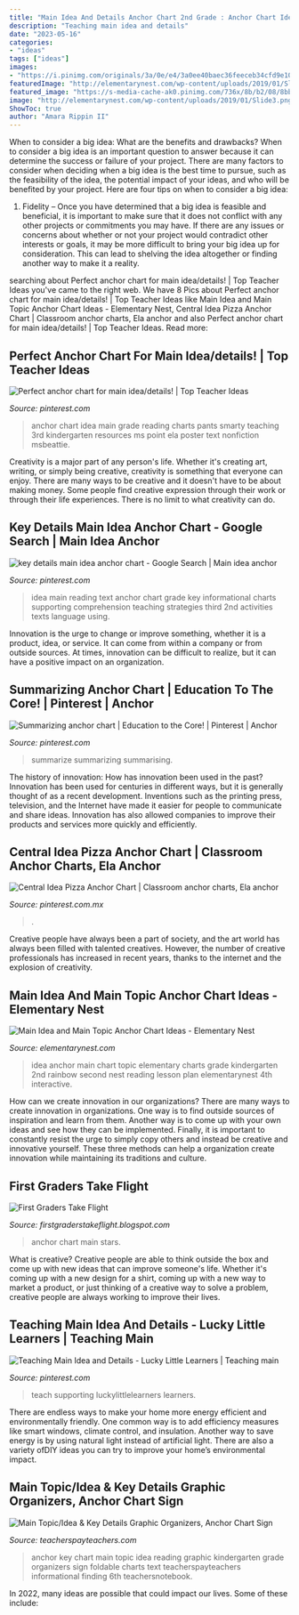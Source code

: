 ```yaml
---
title: "Main Idea And Details Anchor Chart 2nd Grade : Anchor Chart Idea Main Grade Reading Charts Pants Smarty Teaching 3rd Kindergarten Resources Ms Point Ela Poster Text Nonfiction Msbeattie"
description: "Teaching main idea and details"
date: "2023-05-16"
categories:
- "ideas"
tags: ["ideas"]
images:
- "https://i.pinimg.com/originals/3a/0e/e4/3a0ee40baec36feeceb34cfd9e1007eb.jpg"
featuredImage: "http://elementarynest.com/wp-content/uploads/2019/01/Slide3.png"
featured_image: "https://s-media-cache-ak0.pinimg.com/736x/8b/b2/08/8bb2089dbeee568469f7bfa8e3c9a1ad.jpg"
image: "http://elementarynest.com/wp-content/uploads/2019/01/Slide3.png"
ShowToc: true
author: "Amara Rippin II"
---
```



When to consider a big idea: What are the benefits and drawbacks?
When to consider a big idea is an important question to answer because it can determine the success or failure of your project. There are many factors to consider when deciding when a big idea is the best time to pursue, such as the feasibility of the idea, the potential impact of your ideas, and who will be benefited by your project. Here are four tips on when to consider a big idea:
1. Fidelity – Once you have determined that a big idea is feasible and beneficial, it is important to make sure that it does not conflict with any other projects or commitments you may have. If there are any issues or concerns about whether or not your project would contradict other interests or goals, it may be more difficult to bring your big idea up for consideration. This can lead to shelving the idea altogether or finding another way to make it a reality.


	

		
searching about Perfect anchor chart for main idea/details! | Top Teacher Ideas you've came to the right web. We have 8 Pics about Perfect anchor chart for main idea/details! | Top Teacher Ideas like Main Idea and Main Topic Anchor Chart Ideas - Elementary Nest, Central Idea Pizza Anchor Chart | Classroom anchor charts, Ela anchor and also Perfect anchor chart for main idea/details! | Top Teacher Ideas. Read more:
		
    
## Perfect Anchor Chart For Main Idea/details! | Top Teacher Ideas

<img loading=lazy src="https://s-media-cache-ak0.pinimg.com/736x/8b/b2/08/8bb2089dbeee568469f7bfa8e3c9a1ad.jpg" onerror="this.onerror=null;this.src='https://tse4.mm.bing.net/th?id=OIP.Uy-z75SH8KeMM6ZTWhvtNQHaJ4&amp;pid=15.1';" alt="Perfect anchor chart for main idea/details! | Top Teacher Ideas">

_Source: pinterest.com_

>anchor chart idea main grade reading charts pants smarty teaching 3rd kindergarten resources ms point ela poster text nonfiction msbeattie. 

	

Creativity is a major part of any person's life. Whether it's creating art, writing, or simply being creative, creativity is something that everyone can enjoy. There are many ways to be creative and it doesn't have to be about making money. Some people find creative expression through their work or through their life experiences. There is no limit to what creativity can do.

    
## Key Details Main Idea Anchor Chart - Google Search | Main Idea Anchor

<img loading=lazy src="https://i.pinimg.com/736x/3e/0f/88/3e0f885ca81ce4facb7a9a1ddb4d5f2f--reading-comprehension-comprehension-strategies.jpg" onerror="this.onerror=null;this.src='https://tse1.mm.bing.net/th?id=OIP.pLyK03ZaFJ_SlKdQtHeIMgHaJ6&amp;pid=15.1';" alt="key details main idea anchor chart - Google Search | Main idea anchor">

_Source: pinterest.com_

>idea main reading text anchor chart grade key informational charts supporting comprehension teaching strategies third 2nd activities texts language using. 

	

Innovation is the urge to change or improve something, whether it is a product, idea, or service. It can come from within a company or from outside sources. At times, innovation can be difficult to realize, but it can have a positive impact on an organization.

    
## Summarizing Anchor Chart | Education To The Core! | Pinterest | Anchor

<img loading=lazy src="https://i.pinimg.com/736x/9f/d5/ce/9fd5ce98436bead2da68de28d9b955bd--summarize-activities-summarising-activities.jpg?b=t" onerror="this.onerror=null;this.src='https://tse1.mm.bing.net/th?id=OIP.-rXZRIieTfUXRE3RCVVvrQHaJ6&amp;pid=15.1';" alt="Summarizing anchor chart | Education to the Core! | Pinterest | Anchor">

_Source: pinterest.com_

>summarize summarizing summarising. 

	

The history of innovation: How has innovation been used in the past?
Innovation has been used for centuries in different ways, but it is generally thought of as a recent development. Inventions such as the printing press, television, and the Internet have made it easier for people to communicate and share ideas. Innovation has also allowed companies to improve their products and services more quickly and efficiently.

    
## Central Idea Pizza Anchor Chart | Classroom Anchor Charts, Ela Anchor

<img loading=lazy src="https://i.pinimg.com/originals/3a/0e/e4/3a0ee40baec36feeceb34cfd9e1007eb.jpg" onerror="this.onerror=null;this.src='https://tse1.mm.bing.net/th?id=OIP.2F58Wv6FCNNwFLws56ZLVQHaJ4&amp;pid=15.1';" alt="Central Idea Pizza Anchor Chart | Classroom anchor charts, Ela anchor">

_Source: pinterest.com.mx_

>. 

	

Creative people have always been a part of society, and the art world has always been filled with talented creatives. However, the number of creative professionals has increased in recent years, thanks to the internet and the explosion of creativity.

    
## Main Idea And Main Topic Anchor Chart Ideas - Elementary Nest

<img loading=lazy src="http://elementarynest.com/wp-content/uploads/2019/01/Slide3.png" onerror="this.onerror=null;this.src='https://tse3.mm.bing.net/th?id=OIP.v7WYH0ctra7nNx2iUnwp6AHaJ4&amp;pid=15.1';" alt="Main Idea and Main Topic Anchor Chart Ideas - Elementary Nest">

_Source: elementarynest.com_

>idea anchor main chart topic elementary charts grade kindergarten 2nd rainbow second nest reading lesson plan elementarynest 4th interactive. 

	

How can we create innovation in our organizations?
There are many ways to create innovation in organizations. One way is to find outside sources of inspiration and learn from them. Another way is to come up with your own ideas and see how they can be implemented. Finally, it is important to constantly resist the urge to simply copy others and instead be creative and innovative yourself. These three methods can help a organization create innovation while maintaining its traditions and culture.

    
## First Graders Take Flight

<img loading=lazy src="http://4.bp.blogspot.com/-rVVwW78KiP8/UIyCjrceyxI/AAAAAAAAAHk/34Qc1B-gIBU/s1600/anchor+chart.jpg" onerror="this.onerror=null;this.src='https://tse4.mm.bing.net/th?id=OIP.aI45Fva9jndR_IEGG6II7QHaMY&amp;pid=15.1';" alt="First Graders Take Flight">

_Source: firstgraderstakeflight.blogspot.com_

>anchor chart main stars. 

	

What is creative?
Creative people are able to think outside the box and come up with new ideas that can improve someone's life. Whether it's coming up with a new design for a shirt, coming up with a new way to market a product, or just thinking of a creative way to solve a problem, creative people are always working to improve their lives.

    
## Teaching Main Idea And Details - Lucky Little Learners | Teaching Main

<img loading=lazy src="https://i.pinimg.com/originals/70/d3/28/70d328e2e389f33e5bc605a77cba2e67.jpg" onerror="this.onerror=null;this.src='https://tse4.mm.bing.net/th?id=OIP.lpZ1qdQsvldYoUbOj98ufAHaLG&amp;pid=15.1';" alt="Teaching Main Idea and Details - Lucky Little Learners | Teaching main">

_Source: pinterest.com_

>teach supporting luckylittlelearners learners. 

	

There are endless ways to make your home more energy efficient and environmentally friendly. One common way is to add efficiency measures like smart windows, climate control, and insulation. Another way to save energy is by using natural light instead of artificial light. There are also a variety ofDIY ideas you can try to improve your home’s environmental impact.

    
## Main Topic/Idea &amp; Key Details Graphic Organizers, Anchor Chart Sign

<img loading=lazy src="https://ecdn.teacherspayteachers.com/thumbitem/Main-TopicIdea-Key-Details-Graphic-Organizers-Anchor-Chart-Sign-Foldable-1645283-1500875417/original-1645283-2.jpg" onerror="this.onerror=null;this.src='https://tse1.mm.bing.net/th?id=OIP.Bio5NZEiHN6L5Z_GXae8CQAAAA&amp;pid=15.1';" alt="Main Topic/Idea &amp; Key Details Graphic Organizers, Anchor Chart Sign">

_Source: teacherspayteachers.com_

>anchor key chart main topic idea reading graphic kindergarten grade organizers sign foldable charts text teacherspayteachers informational finding 6th teachersnotebook. 

	

In 2022, many ideas are possible that could impact our lives. Some of these include: 


